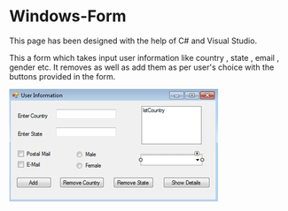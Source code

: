 # Windows-Form
This page has been designed with the help of C# and Visual Studio.

This a form which takes input user information like
country , state , email , gender etc.
It removes as well as add them as per user's choice with the buttons provided in the form.


![](https://github.com/madhavi-kumari/Windows-Form/blob/master/Screenshot.png)


